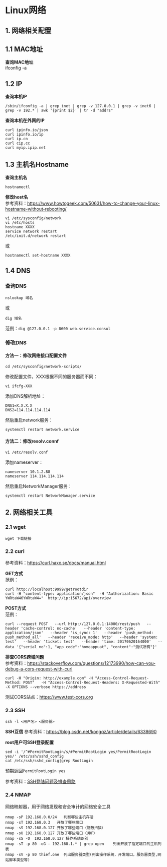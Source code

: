 # Linux网络
## 1. 网络相关配置
## 1.1 MAC地址
**查询MAC地址**  
ifconfig -a

## 1.2 IP
**查询本机IP**  
```shell
/sbin/ifconfig -a | grep inet | grep -v 127.0.0.1 | grep -v inet6 | grep -v 192.* | awk '{print $2}' | tr -d "addrs"  
```

**查询本机在外网的IP**  
```
curl ipinfo.io/json
curl ipinfo.io/ip
curl ip.cn
curl cip.cc
curl myip.ipip.net
```

## 1.3 主机名Hostname
**查询主机名**  
```
hostnamectl
```

**修改host名**  
参考资料：https://www.howtogeek.com/50631/how-to-change-your-linux-hostname-without-rebooting/  
```
vi /etc/sysconfig/network
vi /etc/hosts
hostname XXXX
service network restart
/etc/init.d/network restart
```
或
```
hostnamectl set-hostname XXXX
```

## 1.4 DNS
### 查询DNS
```
nslookup 域名
```
或
```
dig 域名
```
范例：`dig @127.0.0.1 -p 8600 web.service.consul`  

### 修改DNS
#### 方法一：修改网络接口配置文件
```
cd /etc/sysconfig/network-scripts/
```
修改配置文件，XXX根据不同的服务器而不同：  
```
vi ifcfg-XXX
```
添加DNS解析地址：  
```
DNS1=X.X.X.X
DNS2=114.114.114.114
```
然后重启network服务：  
```
systemctl restart network.service
```

#### 方法二：修改resolv.connf
```
vi /etc/resolv.conf
```
添加nameserver：  
```
nameserver 10.1.2.88
nameserver 114.114.114.114
```
然后重启NetworkManager服务：  
```
systemctl restart NetworkManager.service
```

## 2. 网络相关工具
### 2.1 wget
```
wget 下载链接
```

### 2.2 curl
参考资料：https://curl.haxx.se/docs/manual.html  

**GET方式**  
范例：  
```
curl http://localhost:9999/getrootdir
curl -H "content-type: application/json"  -H "Authorization: Basic YWRtaW46YWRtaW4="  http://ip:15672/api/overview
```

**POST方式**  
范例：  
```
curl --request POST   --url http://127.0.0.1:14000/rest/push   --header 'cache-control: no-cache'   --header 'content-type: application/json'   --header 'is_sync: 1'   --header 'push_method: push_method_all'   --header 'receive_mode: http'   --header 'system: test'   --header 'ticket: test'   --header 'time: 20170620164000'   --data '{"serial_no":1, "app_code":"homeappuat", "content":"测试所有"}'
```

**排查CORS跨域问题**  
参考资料：https://stackoverflow.com/questions/12173990/how-can-you-debug-a-cors-request-with-curl  
```
curl -H "Origin: http://example.com" -H "Access-Control-Request-Method: POST"   -H "Access-Control-Request-Headers: X-Requested-With"  -X OPTIONS --verbose https://address
```
测试CORS站点：https://www.test-cors.org  


### 2.3 SSH
```
ssh -l <用户名> <服务器>
```
**SSH互信**
参考资料：https://blog.csdn.net/kongqz/article/details/6338690  

**root用户可SSH登录配置**  
```
sed -i '/^#PermitRootLogin/s/#PermitRootLogin yes/PermitRootLogin yes/' /etc/ssh/sshd_config
cat /etc/ssh/sshd_config|grep RootLogin
```
预期返回`PermitRootLogin yes`

参考资料：[SSH登陆问题及排查思路](https://www.infoq.cn/article/pqU7iMf8cHpz-RNLOslJ)

### 2.4 NMAP
网络映射器，用于网络发现和安全审计的网络安全工具
```
nmap -sP 192.168.0.0/24   判断哪些主机存活
nmap -sT 192.168.0.3   开放了哪些端口
nmap -sS 192.168.0.127 开放了哪些端口（隐蔽扫描）
nmap -sU 192.168.0.127 开放了哪些端口（UDP）
nmap -sS -O  192.168.0.127 操作系统识别
nmap -sT -p 80 -oG – 192.168.1.* | grep open    列出开放了指定端口的主机列表
nmap -sV -p 80 thief.one  列出服务器类型(列出操作系统，开发端口，服务器类型,网站脚本类型等)
```
